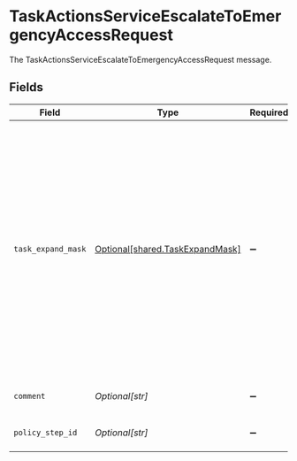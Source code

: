 # TaskActionsServiceEscalateToEmergencyAccessRequest

The TaskActionsServiceEscalateToEmergencyAccessRequest message.


## Fields

| Field                                                                                                                                                                                                                         | Type                                                                                                                                                                                                                          | Required                                                                                                                                                                                                                      | Description                                                                                                                                                                                                                   |
| ----------------------------------------------------------------------------------------------------------------------------------------------------------------------------------------------------------------------------- | ----------------------------------------------------------------------------------------------------------------------------------------------------------------------------------------------------------------------------- | ----------------------------------------------------------------------------------------------------------------------------------------------------------------------------------------------------------------------------- | ----------------------------------------------------------------------------------------------------------------------------------------------------------------------------------------------------------------------------- |
| `task_expand_mask`                                                                                                                                                                                                            | [Optional[shared.TaskExpandMask]](undefined/models/shared/taskexpandmask.md)                                                                                                                                                  | :heavy_minus_sign:                                                                                                                                                                                                            | The task expand mask is an array of strings that specifes the related objects the requester wishes to have returned when making a request where the expand mask is part of the input. Use '*' to view all possible responses. |
| `comment`                                                                                                                                                                                                                     | *Optional[str]*                                                                                                                                                                                                               | :heavy_minus_sign:                                                                                                                                                                                                            | The comment field.                                                                                                                                                                                                            |
| `policy_step_id`                                                                                                                                                                                                              | *Optional[str]*                                                                                                                                                                                                               | :heavy_minus_sign:                                                                                                                                                                                                            | The policyStepId field.                                                                                                                                                                                                       |